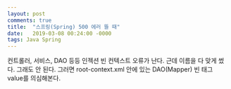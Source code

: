 ```yaml
---
layout: post
comments: true
title:  "스프링(Spring) 500 에러 뜰 때"
date:   2019-03-08 00:24:00 -0000
tags: Java Spring
---
```

컨트롤러, 서비스, DAO 등등 인젝션 빈 컨텍스트 오류가 난다.
근데 이름을 다 맞게 썼다.
그래도 안 된다.
그러면 root-context.xml 안에 있는 DAO(Mapper) 빈 태그 value를 의심해본다.